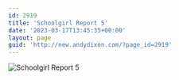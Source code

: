 ```yaml
---
id: 2919
title: 'Schoolgirl Report 5'
date: '2023-03-17T13:45:35+00:00'
layout: page
guid: 'http://new.andydixon.com/?page_id=2919'
---
```


![Schoolgirl Report 5](https://i0.wp.com/assets.g8x2.ldn.idrivee2-23.com/posters/Schoolgirl%20Report%205%2001.jpg?w=1200&ssl=1 "Schoolgirl Report 5")